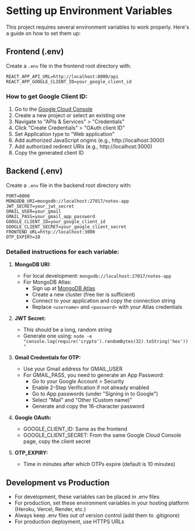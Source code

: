 # Setting up Environment Variables

This project requires several environment variables to work properly. Here's a guide on how to set them up:

## Frontend (.env)

Create a `.env` file in the frontend root directory with:

```
REACT_APP_API_URL=http://localhost:8000/api
REACT_APP_GOOGLE_CLIENT_ID=your_google_client_id
```

### How to get Google Client ID:

1. Go to the [Google Cloud Console](https://console.cloud.google.com/)
2. Create a new project or select an existing one
3. Navigate to "APIs & Services" > "Credentials"
4. Click "Create Credentials" > "OAuth client ID"
5. Set Application type to "Web application"
6. Add authorized JavaScript origins (e.g., http://localhost:3000)
7. Add authorized redirect URIs (e.g., http://localhost:3000)
8. Copy the generated client ID

## Backend (.env)

Create a `.env` file in the backend root directory with:

```
PORT=8000
MONGODB_URI=mongodb://localhost:27017/notes-app
JWT_SECRET=your_jwt_secret
GMAIL_USER=your_gmail
GMAIL_PASS=your_gmail_app_password
GOOGLE_CLIENT_ID=your_google_client_id
GOOGLE_CLIENT_SECRET=your_google_client_secret
FRONTEND_URL=http://localhost:3000
OTP_EXPIRY=10
```

### Detailed instructions for each variable:

1. **MongoDB URI:**
   - For local development: `mongodb://localhost:27017/notes-app`
   - For MongoDB Atlas:
     - Sign up at [MongoDB Atlas](https://www.mongodb.com/cloud/atlas)
     - Create a new cluster (free tier is sufficient)
     - Connect to your application and copy the connection string
     - Replace `<username>` and `<password>` with your Atlas credentials

2. **JWT Secret:**
   - This should be a long, random string
   - Generate one using: `node -e "console.log(require('crypto').randomBytes(32).toString('hex'))"`

3. **Gmail Credentials for OTP:**
   - Use your Gmail address for GMAIL_USER
   - For GMAIL_PASS, you need to generate an App Password:
     - Go to your Google Account > Security
     - Enable 2-Step Verification if not already enabled
     - Go to App passwords (under "Signing in to Google")
     - Select "Mail" and "Other (Custom name)"
     - Generate and copy the 16-character password

4. **Google OAuth:**
   - GOOGLE_CLIENT_ID: Same as the frontend
   - GOOGLE_CLIENT_SECRET: From the same Google Cloud Console page, copy the client secret

5. **OTP_EXPIRY:**
   - Time in minutes after which OTPs expire (default is 10 minutes)

## Development vs Production

- For development, these variables can be placed in .env files
- For production, set these environment variables in your hosting platform (Heroku, Vercel, Render, etc.)
- Always keep .env files out of version control (add them to .gitignore)
- For production deployment, use HTTPS URLs
